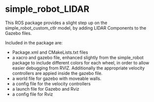# simple_robot_LIDAR

This ROS package provides a slight step up on the simple_robot_custom_ctlr model, by adding LIDAR Components to the Gazebo files.

Included in the package are:
* Package.xml and CMakeLists.txt files
* a xacro and gazebo file, enhanced slightly from the simple_robot package to include different colors for each wheel, in order to allow easier debugging from RVIZ.  Additionally the appropriate velocity controllers are appied inside the gazebo file.
* a world file for gazebo with moveable walls.
* a config file for the velocity controllers
* a launch file for Gazebo and Rviz
* a config file for Rviz
